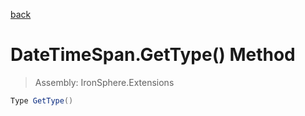 ﻿

[back](/IronSphere.Extensions/types/DateTimeSpan)

# DateTimeSpan.GetType() Method

> Assembly: IronSphere.Extensions

```csharp
Type GetType()
```



 